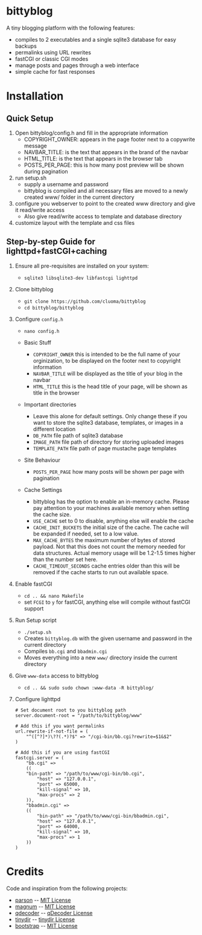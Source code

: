 # bittyblog

A tiny blogging platform with the following features:
* compiles to 2 executables and a single sqlite3 database for easy backups
* permalinks using URL rewrites
* fastCGI or classic CGI modes
* manage posts and pages through a web interface
* simple cache for fast responses

# Installation

## Quick Setup

1. Open bittyblog/config.h and fill in the appropriate information
    - COPYRIGHT_OWNER: appears in the page footer next to a copywrite message
    - NAVBAR_TITLE: is the text that appears in the brand of the navbar
    - HTML_TITLE: is the text that appears in the browser tab
    - POSTS_PER_PAGE: this is how many post preview will be shown during pagination
2. run setup.sh
    - supply a username and password
    - bittyblog is compiled and all necessary files are moved to a newly created www/ folder in the current directory
3. configure you webserver to point to the created www directory and give it read/write access
    - Also give read/write access to template and database directory
4. customize layout with the template and css files

## Step-by-step Guide for lighttpd+fastCGI+caching

1. Ensure all pre-requisites are installed on your system:
    - `sqlite3 libsqlite3-dev libfastcgi lighttpd`

2. Clone bittyblog
    - `git clone https://github.com/cluoma/bittyblog`
    - `cd bittyblog/bittyblog`

3. Configure `config.h`
    - `nano config.h`

    * Basic Stuff
        - `COPYRIGHT_OWNER` this is intended to be the full name of your orginization, to be displayed on the footer next to copyright information
        - `NAVBAR_TITLE` will be displayed as the title of your blog in the navbar
        - `HTML_TITLE` this is the head title of your page, will be shown as title in the browser
    
    * Important directories
        - Leave this alone for default settings. Only change these if you want to store the sqlite3 database, templates, or images in a different location
        - `DB_PATH` file path of sqlite3 database
        - `IMAGE_PATH` file path of directory for storing uploaded images
        - `TEMPLATE_PATH` file path of page mustache page templates

    * Site Behaviour
        - `POSTS_PER_PAGE` how many posts will be shown per page with pagination
    
    * Cache Settings
        - bittyblog has the option to enable an in-memory cache. Please pay attention to your machines available memory when setting the cache size.
        - `USE_CACHE` set to 0 to disable, anything else will enable the cache
        - `CACHE_INIT_BUCKETS` the initial size of the cache. The cache will be expanded if needed, set to a low value.
        - `MAX_CACHE_BYTES` the maximum number of bytes of stored payload. Not that this does not count the memory needed for data structures. Actual memory usage will be 1.2-1.5 times higher than the number set here.
        - `CACHE_TIMEOUT_SECONDS` cache entries older than this will be removed if the cache starts to run out available space.

4. Enable fastCGI
    - `cd .. && nano Makefile`
    - set `FCGI` to `y` for fastCGI, anything else will compile without fastCGI support

5. Run Setup script
    - `./setup.sh`
    - Creates `bittyblog.db` with the given username and password in the current directory
    - Compiles `bb.cgi` and `bbadmin.cgi`
    - Moves everything into a new `www/` directory inside the current directory

6. Give `www-data` access to bittyblog
    - `cd .. && sudo sudo chown :www-data -R bittyblog/`

7. Configure lighttpd
    ```
    # Set document root to you bittyblog path
    server.document-root = "/path/to/bittyblog/www"
    ```
    ```
    # Add this if you want permalinks
    url.rewrite-if-not-file = (
        "^([^?]*)\??(.*)?$" => "/cgi-bin/bb.cgi?rewrite=$1&$2"
    )
    ```
    ```
    # Add this if you are using fastCGI
    fastcgi.server = (
        "bb.cgi" =>
        ((
	    "bin-path" => "/path/to/www/cgi-bin/bb.cgi",
            "host" => "127.0.0.1",
            "port" => 65000,
            "kill-signal" => 10,
            "max-procs" => 2
        )),
        "bbadmin.cgi" =>
        ((
            "bin-path" => "/path/to/www/cgi-bin/bbadmin.cgi",
            "host" => "127.0.0.1",
            "port" => 64000,
            "kill-signal" => 10,
            "max-procs" => 1
        ))
    )
    ```

# Credits

Code and inspiration from the following projects:
 * [parson](https://github.com/kgabis/parson) -- [MIT License](https://opensource.org/licenses/mit-license.php)
 * [magnum](https://github.com/fletcher/magnum) -- [MIT License](https://opensource.org/licenses/mit-license.php)
 * [qdecoder](https://github.com/wolkykim/qdecoder) -- [qDecoder License](https://github.com/wolkykim/qdecoder/blob/master/COPYING)
 * [tinydir](https://github.com/cxong/tinydir) -- [tinydir License](https://github.com/cxong/tinydir/blob/master/COPYING)
 * [bootstrap](https://getbootstrap.com/docs/3.4/css/) -- [MIT License](https://github.com/twbs/bootstrap/blob/v3-dev/LICENSE)
